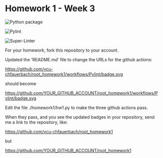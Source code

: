 # Homework 1 - Week 3

![Python package](https://github.com/vcu-tact/root_homework1/workflows/Python%20package/badge.svg)

![Pylint](https://github.com/vcu-tact/root_homework1/workflows/Pylint/badge.svg)

![Super-Linter](https://github.com/vcu-tact/root_homework1/workflows/Super-Linter/badge.svg)

For your homework, fork this repository to your account.

Updated the 'README.md' file to change the URLs for the github actions:

https://github.com/vcu-chfauerbach/root_homework1/workflows/Pylint/badge.svg

should become

https://github.com/YOUR_GITHUB_ACCOUNT/root_homework1/workflows/Pylint/badge.svg

Edit the file ./homework1/hw1.py to make the three github actions pass.

When they pass, and you see the updated badges in your repository, send me a link to the repository, like:

https://github.com/vcu-chfauerbach/root_homework1

but

https://github.com/YOUR_GITHUB_ACCOUNT/root_homework1
